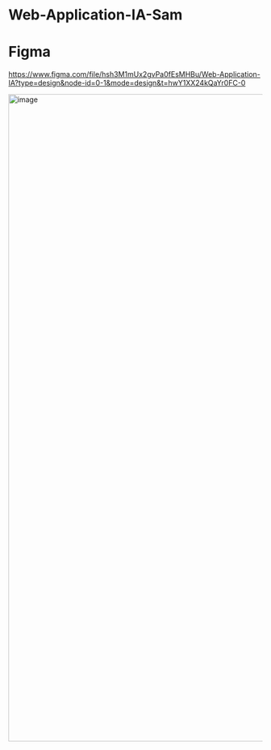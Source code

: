 # Web-Application-IA-Sam

# Figma
https://www.figma.com/file/hsh3M1mUx2gvPa0fEsMHBu/Web-Application-IA?type=design&node-id=0-1&mode=design&t=hwY1XX24kQaYr0FC-0

<img width="1280" alt="image" src="https://github.com/KDT-IaaS-Class-One-Group/Web-Application-IA-Sam/assets/141696122/0ec897fb-44b0-4503-af5a-c1a6c330313f">
